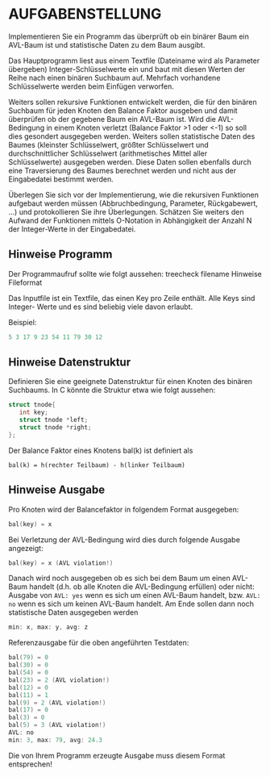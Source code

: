 # AUFGABENSTELLUNG
Implementieren Sie ein Programm das überprüft ob ein binärer Baum ein AVL-Baum ist und statistische Daten zu dem Baum ausgibt.

Das Hauptprogramm liest aus einem Textfile (Dateiname wird als Parameter übergeben) Integer-Schlüsselwerte ein und baut mit diesen Werten der Reihe nach einen binären Suchbaum auf. Mehrfach vorhandene Schlüsselwerte werden beim Einfügen verworfen.

Weiters sollen rekursive Funktionen entwickelt werden, die für den binären Suchbaum für jeden Knoten den Balance Faktor ausgeben und damit überprüfen ob der gegebene Baum ein AVL-Baum ist. Wird die AVL-Bedingung in einem Knoten verletzt (Balance Faktor >1 oder <-1) so soll dies gesondert ausgegeben werden. Weiters sollen statistische Daten des Baumes (kleinster Schlüsselwert, größter Schlüsselwert und durchschnittlicher Schlüsselwert (arithmetisches Mittel aller Schlüsselwerte) ausgegeben werden. Diese Daten sollen ebenfalls durch eine Traversierung des Baumes berechnet werden und nicht aus der Eingabedatei bestimmt werden.

Überlegen Sie sich vor der Implementierung, wie die rekursiven Funktionen aufgebaut werden müssen (Abbruchbedingung, Parameter, Rückgabewert, ...) und protokollieren Sie ihre Überlegungen. Schätzen Sie weiters den Aufwand der Funktionen mittels O-Notation in Abhängigkeit der Anzahl N der Integer-Werte in der Eingabedatei.

## Hinweise Programm
Der Programmaufruf sollte wie folgt aussehen: treecheck filename
Hinweise Fileformat

Das Inputfile ist ein Textfile, das einen Key pro Zeile enthält. Alle Keys sind Integer- Werte und es sind beliebig viele davon erlaubt.

Beispiel:
```c++
5 3 17 9 23 54 11 79 30 12
```

## Hinweise Datenstruktur

Definieren Sie eine geeignete Datenstruktur für einen Knoten des binären Suchbaums. In C könnte die Struktur etwa wie folgt aussehen:
```c++
struct tnode{
   int key;
   struct tnode *left;
   struct tnode *right;
};
```

Der Balance Faktor eines Knotens bal(k) ist definiert als
```
bal(k) = h(rechter Teilbaum) - h(linker Teilbaum)
```

## Hinweise Ausgabe

Pro Knoten wird der Balancefaktor in folgendem Format ausgegeben:
```c++
bal(key) = x
```

Bei Verletzung der AVL-Bedingung wird dies durch folgende Ausgabe angezeigt:

```c++
bal(key) = x (AVL violation!)
```

Danach wird noch ausgegeben ob es sich bei dem Baum um einen AVL-Baum handelt (d.h. ob alle Knoten die AVL-Bedingung erfüllen) oder nicht:
Ausgabe von `AVL: yes` wenn es sich um einen AVL-Baum handelt, bzw. `AVL: no` wenn es sich um keinen AVL-Baum handelt.
Am Ende sollen dann noch statistische Daten ausgegeben werden

```c++
min: x, max: y, avg: z
```

Referenzausgabe für die oben angeführten Testdaten:

```c++
bal(79) = 0
bal(30) = 0
bal(54) = 0
bal(23) = 2 (AVL violation!)
bal(12) = 0
bal(11) = 1
bal(9) = 2 (AVL violation!)
bal(17) = 0
bal(3) = 0
bal(5) = 3 (AVL violation!)
AVL: no
min: 3, max: 79, avg: 24.3
```

Die von Ihrem Programm erzeugte Ausgabe muss diesem Format entsprechen!